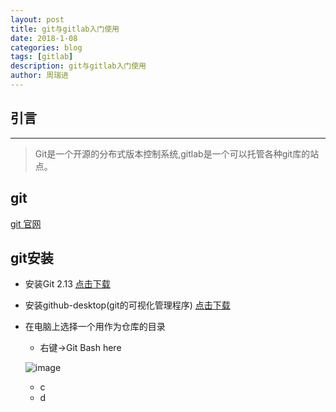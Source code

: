 ```yaml
---
layout: post
title: git与gitlab入门使用
date: 2018-1-08
categories: blog
tags: [gitlab]
description: git与gitlab入门使用
author: 周瑞进
---
```


## 引言
------
> Git是一个开源的分布式版本控制系统,gitlab是一个可以托管各种git库的站点。

## git

[git 官网](https://git-scm.com/)

## git安装

- 安装Git 2.13 [点击下载](http://note.youdao.com/)
- 安装github-desktop(git的可视化管理程序) [点击下载](http://note.youdao.com/)

- 在电脑上选择一个用作为仓库的目录
    - 右键->Git Bash here
    
    ![image](http://note.youdao.com/favicon.ico)

    - c
    - d











